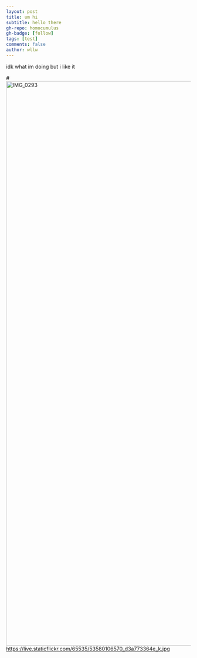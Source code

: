 ```yaml
---
layout: post
title: um hi
subtitle: hello there
gh-repo: homocumulus
gh-badge: [follow]
tags: [test]
comments: false
author: wllw
---
```


idk what im doing but i like it

#<a data-flickr-embed="true" href="https://www.flickr.com/photos/195682746@N05/53580106570/in/dateposted-public/" title="IMG_0293"><img src="https://live.staticflickr.com/65535/53580106570_d3a773364e_k.jpg" width="2048" height="1536" alt="IMG_0293"/></a><script async src="//embedr.flickr.com/assets/client-code.js" charset="utf-8"></script>
https://live.staticflickr.com/65535/53580106570_d3a773364e_k.jpg
